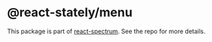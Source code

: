 # @react-stately/menu

This package is part of [react-spectrum](https://gitlab.com/watheia/spectrum). See the repo for more details.
